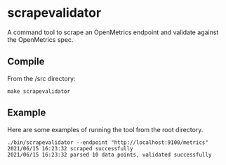 # scrapevalidator

A command tool to scrape an OpenMetrics endpoint and validate against the OpenMetrics spec.

## Compile

From the /src directory:

```
make scrapevalidator
```

## Example

Here are some examples of running the tool from the root directory.

```
./bin/scrapevalidator --endpoint "http://localhost:9100/metrics"
2021/06/15 16:23:32 scraped successfully
2021/06/15 16:23:32 parsed 10 data points, validated successfully
```
